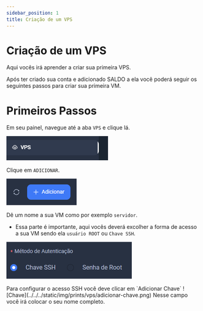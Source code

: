 ```yaml
---
sidebar_position: 1
title: Criação de um VPS
---
```


# Criação de um VPS

Aqui vocês irá aprender a criar sua primeira VPS.

Após ter criado sua conta e adicionado SALDO a ela você poderá seguir os seguintes
passos para criar sua primeira VM.

# Primeiros Passos

Em seu painel, navegue até a aba `VPS` e clique lá.

![VPS](../../../static/img/prints/vps/vps.png)

Clique em `ADICIONAR`.

![Adicionar](../../../static/img/prints/vps/adicionar-vps.png)

Dê um nome a sua VM como por exemplo `servidor`.

- Essa parte é importante, aqui vocês deverá excolher a forma de acesso a sua VM
sendo ela `usuário ROOT` ou `Chave SSH`.

![SSH/ROOT](../../../static/img/prints/vps/ssh-ou-root.png)

<Tabs>
  <TabItem value="ssh" label="Acesso SSH" default>
    Para configurar o acesso SSH você deve clicar em `Adicionar Chave`
    ![Chave](../../../static/img/prints/vps/adicionar-chave.png)
  </TabItem>

  <TabItem value="nome completo" label="Nome Completo">
Nesse campo você irá colocar o seu nome completo.
</TabItem>
</Tabs>
